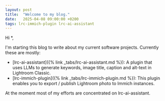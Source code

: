 ```yaml
---
layout: post
title:  "Welcome to my blog."
date:   2025-04-08 09:00:00 +0200
tags: lrc-immich-plugin lrc-ai-assistant
---
```

Hi *,

I'm starting this blog to write about my current software projects. Currently these are mostly:
* [lrc-ai-assistant]({% link _tabs/lrc-ai-assistant.md %}): A plugin that uses LLMs to generate keywords, image title, caption and alt-text in Lightroom Classic.
* [lrc-immich-plugin]({% link _tabs/lrc-immich-plugin.md %}): This plugin enables you to export / publish Lightroom photo to Immich instances.

At the moment most of my efforts are concentrated on lrc-ai-assistant.